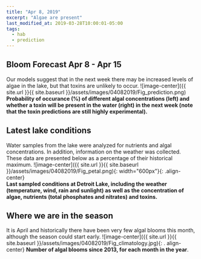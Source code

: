 ```yaml
---
title: "Apr 8, 2019"
excerpt: "Algae are present"
last_modified_at: 2019-03-28T10:00:01-05:00
tags: 
  - hab
  - prediction
---
```

## Bloom Forecast Apr 8 - Apr 15
Our models suggest that in the next week there may be increased levels of algae in the lake, but     that toxins are unlikely to occur.
![image-center]({{ site.url }}{{ site.baseurl }}/assets/images/04082019/Fig_prediction.png)
__Probability of occurance (%) of different algal concentrations (left) and whether a toxin will be  present in the water (right) in the next week (note that the toxin predictions are still highly      experimental).__

## Latest lake conditions
Water samples from the lake were analyzed for nutrients and algal concentrations. In addition,       information on the weather was collected. These data are presented below as a percentage of their    historical maximum.
![image-center]({{ site.url }}{{ site.baseurl }}/assets/images/04082019/Fig_petal.png){:             width="600px"}{: .align-center}
<br clear="all" />
__Last sampled conditions at Detroit Lake, including the weather (temperature, wind, rain and        sunlight) as well as the concentration of algae, nutrients (total phosphates and nitrates) and       toxins.__

## Where we are in the season
It is April and historically there have been very few algal blooms this month, although the season   could start early.
![image-center]({{ site.url }}{{ site.baseurl }}/assets/images/04082019/Fig_climatology.jpg){: .     align-center}
__Number of algal blooms since 2013, for each month in the year__.
